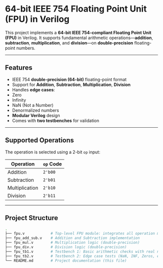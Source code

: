# 64-bit IEEE 754 Floating Point Unit (FPU) in Verilog

This project implements a **64-bit IEEE 754-compliant Floating Point Unit (FPU)** in Verilog. It supports fundamental arithmetic operations—**addition**, **subtraction**, **multiplication**, and **division**—on **double-precision** floating-point numbers.

---

##  Features

-  IEEE 754 **double-precision (64-bit)** floating-point format  
-  Support for **Addition**, **Subtraction**, **Multiplication**, **Division**  
-  Handles **edge cases**:  
  - Zero  
  - Infinity  
  - NaN (Not a Number)  
  - Denormalized numbers  
-  **Modular Verilog** design  
-  Comes with **two testbenches** for validation  

---

##  Supported Operations

The operation is selected using a 2-bit `op` input:

| Operation      | `op` Code |
|----------------|-----------|
| Addition       | `2'b00`   |
| Subtraction    | `2'b01`   |
| Multiplication | `2'b10`   |
| Division       | `2'b11`   |

---

##  Project Structure

```bash
.
├── fpu.v            # Top-level FPU module: integrates all operation modules
├── fpu_add_sub.v    # Addition and Subtraction implementation
├── fpu_mul.v        # Multiplication logic (double-precision)
├── fpu_div.v        # Division logic (double-precision)
├── fpu_tb1.v        # Testbench 1: Basic arithmetic checks with real number comparisons
├── fpu_tb2.v        # Testbench 2: Edge case tests (NaN, INF, Zeros, etc.)
└── README.md        # Project documentation (this file)
